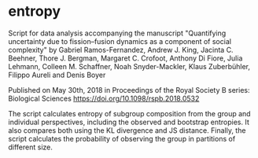 # entropy

Script for data analysis accompanying the manuscript "Quantifying uncertainty due to fission–fusion dynamics as a component of social complexity"
by Gabriel Ramos-Fernandez, Andrew J. King, Jacinta C. Beehner, Thore J. Bergman, Margaret C. Crofoot, Anthony Di Fiore, Julia Lehmann, Colleen M. Schaffner, Noah Snyder-Mackler, Klaus Zuberbühler, Filippo Aureli
and Denis Boyer

Published on May 30th, 2018 in Proceedings of the Royal Society B series: Biological Sciences https://doi.org/10.1098/rspb.2018.0532 

The script calculates entropy of subgroup composition from the group and
individual perspectives, including the observed and bootstrap entropies. It
also compares both using the KL divergence and JS distance. Finally, the
script calculates the probability of observing the group in partitions of
different size.
